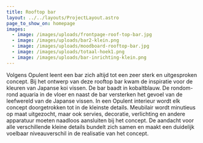 ```yaml
---
title: Rooftop bar
layout: ../../layouts/ProjectLayout.astro
page_to_show_on: homepage
images:
  - image: /images/uploads/frontpage-roof-top-bar.jpg
  - image: /images/uploads/bar2-klein.png
  - image: /images/uploads/moodboard-rooftop-bar.jpg
  - image: /images/uploads/totaal-hoek1.png
  - image: /images/uploads/bar-inrichting-klein.png
---
```

<!--StartFragment-->

Volgens Opulent leent een bar zich altijd tot een zeer sterk en uitgesproken concept. Bij het ontwerp van deze rooftop bar kwam de inspiratie voor de kleuren van Japanse koi vissen. De bar baadt in kobaltblauw. De rondom-rond aquaria in de vloer en naast de bar versterken het gevoel van de leefwereld van de Japanse vissen. In een Opulent interieur wordt elk concept doorgetrokken tot in de kleinste details. Meubilair wordt minutieus op maat uitgezocht, maar ook servies, decoratie, verlichting en andere apparatuur moeten naadloos aansluiten bij het concept. De aandacht voor alle verschillende kleine details bundelt zich samen en maakt een duidelijk voelbaar niveauverschil in de realisatie van het concept.

<!--EndFragment-->